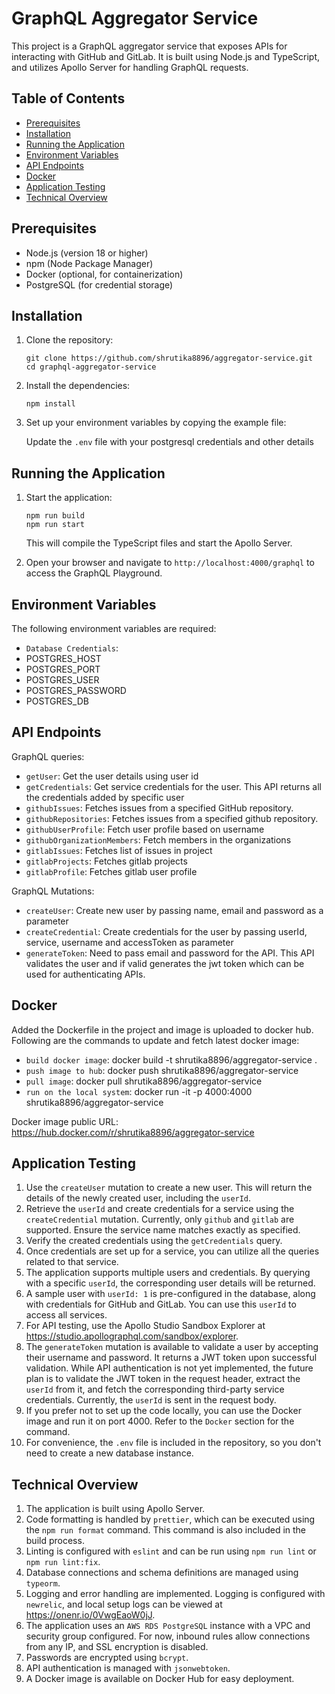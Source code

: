 # GraphQL Aggregator Service

This project is a GraphQL aggregator service that exposes APIs for interacting with GitHub and GitLab. It is built using Node.js and TypeScript, and utilizes Apollo Server for handling GraphQL requests.

## Table of Contents

- [Prerequisites](#prerequisites)
- [Installation](#installation)
- [Running the Application](#running-the-application)
- [Environment Variables](#environment-variables)
- [API Endpoints](#api-endpoints)
- [Docker](#docker)
- [Application Testing](#application-testing)
- [Technical Overview](#technical-overview)

## Prerequisites

- Node.js (version 18 or higher)
- npm (Node Package Manager)
- Docker (optional, for containerization)
- PostgreSQL (for credential storage)

## Installation

1. Clone the repository:

   ```
   git clone https://github.com/shrutika8896/aggregator-service.git
   cd graphql-aggregator-service
   ```

2. Install the dependencies:

   ```
   npm install
   ```

3. Set up your environment variables by copying the example file:

   Update the `.env` file with your postgresql credentials and other details

## Running the Application

1. Start the application:

   ```
   npm run build
   npm run start
   ```

   This will compile the TypeScript files and start the Apollo Server.

2. Open your browser and navigate to `http://localhost:4000/graphql` to access the GraphQL Playground.

## Environment Variables

The following environment variables are required:
- `Database Credentials`:
-  POSTGRES_HOST
-  POSTGRES_PORT
-  POSTGRES_USER
-  POSTGRES_PASSWORD
-  POSTGRES_DB


## API Endpoints
GraphQL queries:

- `getUser`: Get the user details using user id
- `getCredentials`: Get service credentials for the user. This API returns all the credentials added by specific user
- `githubIssues`: Fetches issues from a specified GitHub repository.
- `githubRepositories`: Fetches issues from a specified github repository.
- `githubUserProfile`: Fetch user profile based on username
- `githubOrganizationMembers`: Fetch members in the organizations
- `gitlabIssues`: Fetches list of issues in project
- `gitlabProjects`: Fetches gitlab projects
- `gitlabProfile`: Fetches gitlab user profile

GraphQL Mutations:
- `createUser`: Create new user by passing name, email and password as a parameter
- `createCredential`: Create credentials for the user by passing userId, service, username and accessToken as parameter
- `generateToken`: Need to pass email and password for the API. This API validates the user and if valid generates the jwt token which can be used for authenticating APIs.

## Docker
Added the Dockerfile in the project and image is uploaded to docker hub. Following are the commands to update and fetch latest docker image:
- `build docker image`: docker build -t shrutika8896/aggregator-service .
- `push image to hub`: docker push shrutika8896/aggregator-service
- `pull image`: docker pull shrutika8896/aggregator-service
- `run on the local system`: docker run -it -p 4000:4000 shrutika8896/aggregator-service

Docker image public URL: https://hub.docker.com/r/shrutika8896/aggregator-service

## Application Testing
1. Use the `createUser` mutation to create a new user. This will return the details of the newly created user, including the `userId`.
2. Retrieve the `userId` and create credentials for a service using the `createCredential` mutation. Currently, only `github` and `gitlab` are supported. Ensure the service name matches exactly as specified.
3. Verify the created credentials using the `getCredentials` query.
4. Once credentials are set up for a service, you can utilize all the queries related to that service.
5. The application supports multiple users and credentials. By querying with a specific `userId`, the corresponding user details will be returned.
6. A sample user with `userId: 1` is pre-configured in the database, along with credentials for GitHub and GitLab. You can use this `userId` to access all services.
7. For API testing, use the Apollo Studio Sandbox Explorer at https://studio.apollographql.com/sandbox/explorer.
8. The `generateToken` mutation is available to validate a user by accepting their username and password. It returns a JWT token upon successful validation. While API authentication is not yet implemented, the future plan is to validate the JWT token in the request header, extract the `userId` from it, and fetch the corresponding third-party service credentials. Currently, the `userId` is sent in the request body.
9. If you prefer not to set up the code locally, you can use the Docker image and run it on port 4000. Refer to the `Docker` section for the command.
10. For convenience, the `.env` file is included in the repository, so you don't need to create a new database instance.

## Technical Overview
1. The application is built using Apollo Server.
2. Code formatting is handled by `prettier`, which can be executed using the `npm run format` command. This command is also included in the build process.
3. Linting is configured with `eslint` and can be run using `npm run lint` or `npm run lint:fix`.
4. Database connections and schema definitions are managed using `typeorm`.
5. Logging and error handling are implemented. Logging is configured with `newrelic`, and local setup logs can be viewed at https://onenr.io/0VwgEaoW0jJ.
6. The application uses an `AWS RDS PostgreSQL` instance with a VPC and security group configured. For now, inbound rules allow connections from any IP, and SSL encryption is disabled.
7. Passwords are encrypted using `bcrypt`.
8. API authentication is managed with `jsonwebtoken`.
9. A Docker image is available on Docker Hub for easy deployment.

